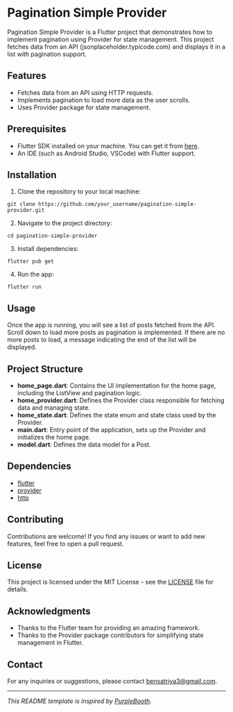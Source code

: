 # Pagination Simple Provider

Pagination Simple Provider is a Flutter project that demonstrates how to implement pagination using Provider for state management. This project fetches data from an API (jsonplaceholder.typicode.com) and displays it in a list with pagination support.

## Features
- Fetches data from an API using HTTP requests.
- Implements pagination to load more data as the user scrolls.
- Uses Provider package for state management.

## Prerequisites
- Flutter SDK installed on your machine. You can get it from [here](https://flutter.dev/docs/get-started/install).
- An IDE (such as Android Studio, VSCode) with Flutter support.

## Installation
1. Clone the repository to your local machine:

`git clone https://github.com/your_username/pagination-simple-provider.git`

2. Navigate to the project directory:

`cd pagination-simple-provider`


3. Install dependencies:

`flutter pub get`

4. Run the app:

`flutter run`


## Usage
Once the app is running, you will see a list of posts fetched from the API. Scroll down to load more posts as pagination is implemented. If there are no more posts to load, a message indicating the end of the list will be displayed.

## Project Structure
- **home_page.dart**: Contains the UI implementation for the home page, including the ListView and pagination logic.
- **home_provider.dart**: Defines the Provider class responsible for fetching data and managing state.
- **home_state.dart**: Defines the state enum and state class used by the Provider.
- **main.dart**: Entry point of the application, sets up the Provider and initializes the home page.
- **model.dart**: Defines the data model for a Post.

## Dependencies
- [flutter](https://pub.dev/packages/flutter)
- [provider](https://pub.dev/packages/provider)
- [http](https://pub.dev/packages/http)

## Contributing
Contributions are welcome! If you find any issues or want to add new features, feel free to open a pull request.

## License
This project is licensed under the MIT License - see the [LICENSE](LICENSE) file for details.

## Acknowledgments
- Thanks to the Flutter team for providing an amazing framework.
- Thanks to the Provider package contributors for simplifying state management in Flutter.

## Contact
For any inquiries or suggestions, please contact [bensatriya3@gmail.com](mailto:bensatriya3@gmail.com).

---

*This README template is inspired by [PurpleBooth](https://gist.github.com/PurpleBooth/109311bb0361f32d87a2).*
